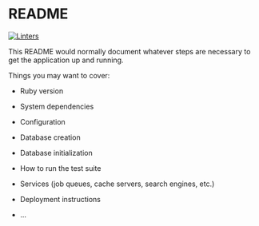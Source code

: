 # README

[![Linters](https://github.com/PowerLevel9000/Coder-Pay/actions/workflows/linters.yml/badge.svg)](https://github.com/PowerLevel9000/Coder-Pay/actions/workflows/linters.yml)

This README would normally document whatever steps are necessary to get the
application up and running.

Things you may want to cover:

* Ruby version

* System dependencies

* Configuration

* Database creation

* Database initialization

* How to run the test suite

* Services (job queues, cache servers, search engines, etc.)

* Deployment instructions

* ...
